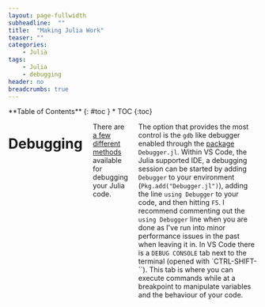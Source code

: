 ```yaml
---
layout: page-fullwidth
subheadline:  ""
title:  "Making Julia Work"
teaser: ""
categories:
    - Julia
tags:
    - Julia
    - debugging
header: no
breadcrumbs: true
---
```

<div class="row">
<div class="medium-4 medium-push-8 columns" markdown="1">
<div class="panel radius" markdown="1">
**Table of Contents**
{: #toc }
*  TOC
{:toc}
</div>
</div><!-- /.medium-4.columns -->

<div class="medium-8 medium-pull-4 columns" markdown="1">

# Debugging

There are [a few different methods](https://julialang.org/blog/2019/03/debuggers/) available for debugging your Julia code. 

The option that provides the most control is the `gdb` like debugger enabled through the [package](https://github.com/JuliaDebug/Debugger.jl) `Debugger.jl`. Within VS Code, the Julia supported IDE, a debugging session can be started by adding `Debugger` to your environment (`Pkg.add("Debugger.jl")`), adding the line `using Debugger` to your code, and then hitting `F5`. I recommend commenting out the `using Debugger` line when you are done as I've run into minor performance issues in the past when leaving it in. In VS Code there is a `DEBUG CONSOLE` tab next to the terminal (opened with `CTRL-SHIFT-\``). This tab is where you can execute commands while at a breakpoint to manipulate variables and the behaviour of your code.